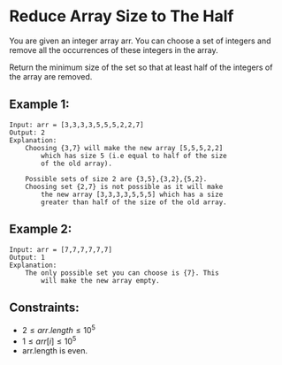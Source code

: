 # Reduce Array Size to The Half

You are given an integer array arr. You can choose a set of integers and  
remove all the occurrences of these integers in the array.

Return the minimum size of the set so that at least half of the integers of  
the array are removed.

 

## Example 1:

    Input: arr = [3,3,3,3,5,5,5,2,2,7]
    Output: 2
    Explanation: 
        Choosing {3,7} will make the new array [5,5,5,2,2] 
            which has size 5 (i.e equal to half of the size 
            of the old array).

        Possible sets of size 2 are {3,5},{3,2},{5,2}.
        Choosing set {2,7} is not possible as it will make 
            the new array [3,3,3,3,5,5,5] which has a size 
            greater than half of the size of the old array.

## Example 2:

    Input: arr = [7,7,7,7,7,7]
    Output: 1
    Explanation: 
        The only possible set you can choose is {7}. This 
            will make the new array empty.
        
        

## Constraints:

* $2 \le arr.length \le 10^5$
* $1 \le arr[i] \le 10^5$
* arr.length is even.

